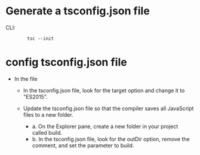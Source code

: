 # Generate a tsconfig.json file
CLI: 
            
            tsc --init
# config tsconfig.json file

- In the file 
    - In the tsconfig.json file, look for the target option and change it to "ES2015".
    - Update the tsconfig.json file so that the compiler saves all JavaScript files to a new folder.
        
        - a. On the Explorer pane, create a new folder in your project called build.
        - b. In the tsconfig.json file, look for the outDir option, remove the comment, and set the parameter to build.